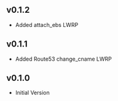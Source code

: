## v0.1.2
* Added attach_ebs LWRP

## v0.1.1
* Added Route53 change_cname LWRP

## v0.1.0
* Initial Version
